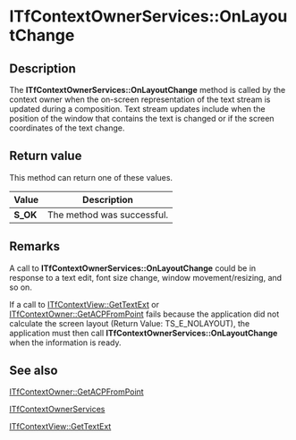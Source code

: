 # ITfContextOwnerServices::OnLayoutChange

## Description

The **ITfContextOwnerServices::OnLayoutChange** method is called by the context owner when the on-screen representation of the text stream is updated during a composition. Text stream updates include when the position of the window that contains the text is changed or if the screen coordinates of the text change.

## Return value

This method can return one of these values.

| Value | Description |
| --- | --- |
| **S_OK** | The method was successful. |

## Remarks

A call to **ITfContextOwnerServices::OnLayoutChange** could be in response to a text edit, font size change, window movement/resizing, and so on.

If a call to [ITfContextView::GetTextExt](https://learn.microsoft.com/windows/desktop/api/textstor/nf-textstor-itextstoreacp-gettextext) or [ITfContextOwner::GetACPFromPoint](https://learn.microsoft.com/windows/desktop/api/textstor/nf-textstor-itextstoreacp-getacpfrompoint) fails because the application did not calculate the screen layout (Return Value: TS_E_NOLAYOUT), the application must then call **ITfContextOwnerServices::OnLayoutChange** when the information is ready.

## See also

[ITfContextOwner::GetACPFromPoint](https://learn.microsoft.com/windows/desktop/api/textstor/nf-textstor-itextstoreacp-getacpfrompoint)

[ITfContextOwnerServices](https://learn.microsoft.com/windows/desktop/api/msctf/nn-msctf-itfcontextownerservices)

[ITfContextView::GetTextExt](https://learn.microsoft.com/windows/desktop/api/textstor/nf-textstor-itextstoreacp-gettextext)
